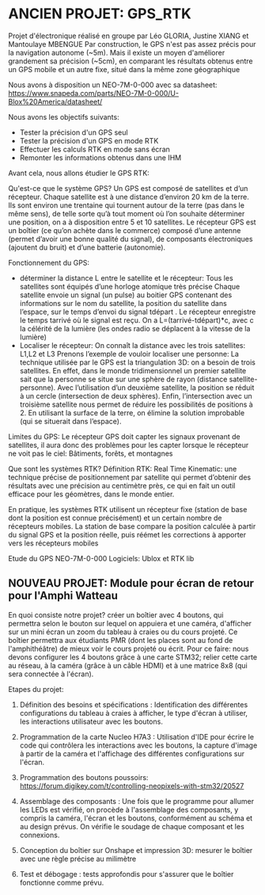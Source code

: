 
# ANCIEN PROJET: GPS_RTK
Projet d'électronique réalisé en groupe par Léo GLORIA, Justine XIANG et Mantoulaye MBENGUE
Par construction, le GPS n'est pas assez précis pour la navigation autonome (~5m). 
Mais il existe un moyen d'améliorer grandement sa précision (~5cm), en comparant les résultats obtenus entre un GPS mobile et un autre fixe, situé dans la même zone géographique

Nous avons à disposition un NEO-7M-0-000 avec sa datasheet: https://www.snapeda.com/parts/NEO-7M-0-000/U-Blox%20America/datasheet/ 

Nous avons les objectifs suivants:
- Tester la précision d'un GPS seul
- Tester la précision d'un GPS en mode RTK 
- Effectuer les calculs RTK en mode sans écran
- Remonter les informations obtenus dans une IHM

Avant cela, nous allons étudier le GPS RTK:

 Qu'est-ce que le système GPS?
Un GPS est composé de satellites et d’un récepteur.
Chaque satellite est à une distance d’environ 20 km de la terre. Ils sont environ une trentaine qui tournent autour de la terre (pas dans le même sens), de telle sorte qu’à tout moment où l’on souhaite déterminer une position, on a à disposition entre 5 et 10 satellites.
Le récepteur GPS est un boîtier (ce qu’on achète dans le commerce) composé d’une antenne (permet d’avoir une bonne qualité du signal), de composants électroniques (ajoutent du bruit) et d’une batterie (autonomie).


 Fonctionnement du GPS:
- déterminer la distance L entre le satellite et le récepteur:
Tous les satellites sont équipés d’une horloge atomique très précise
Chaque satellite envoie un signal (un pulse) au boitier GPS contenant des informations sur le nom du satellite, la position du satellite dans l’espace, sur le temps d’envoi du signal tdépart .
Le récepteur enregistre le temps tarrivé où le signal est reçu.
On a L=(tarrivé-tdépart)*c,  avec c la célérité de la lumière (les ondes radio se déplacent à la vitesse de la lumière)
- Localiser le récepteur:
On connaît la distance avec les trois satellites: L1,L2 et L3
Prenons l’exemple de vouloir localiser une personne:
La technique utilisée par le GPS est la triangulation 3D: on a besoin de trois satellites.
En effet, dans le monde tridimensionnel un premier satellite sait que la personne se situe sur une sphère de rayon  (distance satellite-personne).
Avec l’utilisation d’un deuxième satellite, la position se réduit à un cercle (intersection de deux sphères). 
Enfin, l’intersection avec un troisième satellite nous permet de réduire les possibilités de positions à 2.
En utilisant la surface de la terre, on élimine la solution improbable (qui se situerait dans l’espace).

 Limites du GPS:
Le récepteur GPS doit capter les signaux provenant de satellites, il aura donc des problèmes pour les capter lorsque le récepteur ne voit pas le ciel: Bâtiments, forêts, et montagnes 
 
 Que sont les systèmes RTK? 
Définition RTK: Real Time Kinematic: une technique précise de positionnement par satellite qui permet d’obtenir des résultats avec une précision au centimètre près, ce qui en fait un outil efficace pour les géomètres, dans le monde entier.

En pratique, les systèmes RTK utilisent un récepteur fixe (station de base dont la position est connue précisément) et un certain nombre de récepteurs mobiles. La station de base compare la position calculée à partir du signal GPS et la position réelle, puis réémet les corrections à apporter vers les récepteurs mobiles


Etude du GPS  NEO-7M-0-000 
Logiciels: Ublox et RTK lib 

## NOUVEAU PROJET: Module pour écran de retour pour l'Amphi Watteau

En quoi consiste notre projet?
créer un boîtier avec 4 boutons, qui permettra selon le bouton sur lequel on appuiera et une caméra, d'afficher sur un mini écran un zoom du tableau à craies ou du cours projeté. Ce boîtier permettra aux étudiants PMR (dont les places sont au fond de l'amphithéâtre) de mieux voir le cours projeté ou écrit. Pour ce faire: nous devons configurer les 4 boutons grâce à une carte STM32; relier cette carte au réseau, à la caméra (grâce à un câble HDMI) et à une matrice 8x8 (qui sera connectée à l'écran).


  Etapes du projet:

1. Définition des besoins et spécifications : Identification des différentes configurations du tableau à craies à afficher, le type d'écran à utiliser, les interactions utilisateur avec les boutons.

2. Programmation de la carte Nucleo H7A3 : Utilisation d'IDE pour écrire le 
code qui contrôlera les interactions avec les boutons, la capture d'image à partir de la caméra et l'affichage des différentes configurations sur l'écran. 

3. Programmation des boutons poussoirs: https://forum.digikey.com/t/controlling-neopixels-with-stm32/20527

4. Assemblage des composants : Une fois que le programme pour allumer les LEDs est vérifié, on procède à l'assemblage des composants, y compris la caméra, l'écran et les boutons, conformément au schéma et au design prévus. On vérifie le soudage de chaque composant et les connexions.

5. Conception du boîtier sur Onshape et impression 3D: mesurer le boîtier avec une règle précise au milimètre

6. Test et débogage : tests approfondis pour s'assurer que le boîtier fonctionne comme prévu.






